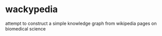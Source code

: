 # wackypedia
attempt to construct a simple knowledge graph from wikipedia pages on biomedical science
